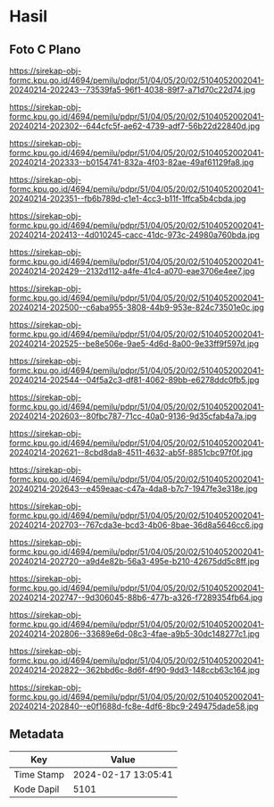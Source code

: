# Hasil

## Foto C Plano

https://sirekap-obj-formc.kpu.go.id/4694/pemilu/pdpr/51/04/05/20/02/5104052002041-20240214-202243--73539fa5-96f1-4038-89f7-a71d70c22d74.jpg

https://sirekap-obj-formc.kpu.go.id/4694/pemilu/pdpr/51/04/05/20/02/5104052002041-20240214-202302--644cfc5f-ae62-4739-adf7-56b22d22840d.jpg

https://sirekap-obj-formc.kpu.go.id/4694/pemilu/pdpr/51/04/05/20/02/5104052002041-20240214-202333--b0154741-832a-4f03-82ae-49af61129fa8.jpg

https://sirekap-obj-formc.kpu.go.id/4694/pemilu/pdpr/51/04/05/20/02/5104052002041-20240214-202351--fb6b789d-c1e1-4cc3-b11f-1ffca5b4cbda.jpg

https://sirekap-obj-formc.kpu.go.id/4694/pemilu/pdpr/51/04/05/20/02/5104052002041-20240214-202413--4d010245-cacc-41dc-973c-24980a760bda.jpg

https://sirekap-obj-formc.kpu.go.id/4694/pemilu/pdpr/51/04/05/20/02/5104052002041-20240214-202429--2132d112-a4fe-41c4-a070-eae3706e4ee7.jpg

https://sirekap-obj-formc.kpu.go.id/4694/pemilu/pdpr/51/04/05/20/02/5104052002041-20240214-202500--c6aba955-3808-44b9-953e-824c73501e0c.jpg

https://sirekap-obj-formc.kpu.go.id/4694/pemilu/pdpr/51/04/05/20/02/5104052002041-20240214-202525--be8e506e-9ae5-4d6d-8a00-9e33ff9f597d.jpg

https://sirekap-obj-formc.kpu.go.id/4694/pemilu/pdpr/51/04/05/20/02/5104052002041-20240214-202544--04f5a2c3-df81-4062-89bb-e6278ddc0fb5.jpg

https://sirekap-obj-formc.kpu.go.id/4694/pemilu/pdpr/51/04/05/20/02/5104052002041-20240214-202603--80fbc787-71cc-40a0-9136-9d35cfab4a7a.jpg

https://sirekap-obj-formc.kpu.go.id/4694/pemilu/pdpr/51/04/05/20/02/5104052002041-20240214-202621--8cbd8da8-4511-4632-ab5f-8851cbc97f0f.jpg

https://sirekap-obj-formc.kpu.go.id/4694/pemilu/pdpr/51/04/05/20/02/5104052002041-20240214-202643--e459eaac-c47a-4da8-b7c7-1947fe3e318e.jpg

https://sirekap-obj-formc.kpu.go.id/4694/pemilu/pdpr/51/04/05/20/02/5104052002041-20240214-202703--767cda3e-bcd3-4b06-8bae-36d8a5646cc6.jpg

https://sirekap-obj-formc.kpu.go.id/4694/pemilu/pdpr/51/04/05/20/02/5104052002041-20240214-202720--a9d4e82b-56a3-495e-b210-42675dd5c8ff.jpg

https://sirekap-obj-formc.kpu.go.id/4694/pemilu/pdpr/51/04/05/20/02/5104052002041-20240214-202747--9d306045-88b6-477b-a326-f7289354fb64.jpg

https://sirekap-obj-formc.kpu.go.id/4694/pemilu/pdpr/51/04/05/20/02/5104052002041-20240214-202806--33689e6d-08c3-4fae-a9b5-30dc148277c1.jpg

https://sirekap-obj-formc.kpu.go.id/4694/pemilu/pdpr/51/04/05/20/02/5104052002041-20240214-202822--362bbd6c-8d6f-4f90-9dd3-148ccb63c164.jpg

https://sirekap-obj-formc.kpu.go.id/4694/pemilu/pdpr/51/04/05/20/02/5104052002041-20240214-202840--e0f1688d-fc8e-4df6-8bc9-249475dade58.jpg


## Metadata

| Key        | Value               |
| ---------- | ------------------- |
| Time Stamp | 2024-02-17 13:05:41 |
| Kode Dapil | 5101                |



